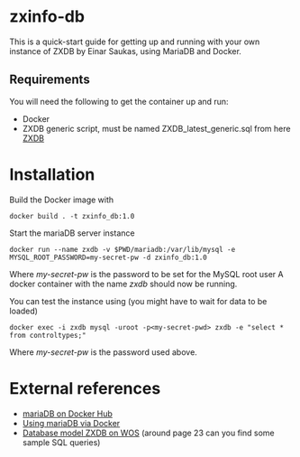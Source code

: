 # zxinfo-db
This is a quick-start guide for getting up and running with your own instance of ZXDB by Einar Saukas, using MariaDB and Docker.

## Requirements
You will need the following to get the container up and run:
* Docker
* ZXDB generic script, must be named ZXDB_latest_generic.sql from here [ZXDB](https://www.dropbox.com/sh/bgtoq6tdwropzzr/AAAuMt4OlA_RicOBgwQLopoMa/ZXDB?dl=0)

# Installation
Build the Docker image with
````
docker build . -t zxinfo_db:1.0 
````

Start the mariaDB server instance
````
docker run --name zxdb -v $PWD/mariadb:/var/lib/mysql -e MYSQL_ROOT_PASSWORD=my-secret-pw -d zxinfo_db:1.0
````
Where *my-secret-pw* is the password to be set for the MySQL root user
A docker container with the name *zxdb* should now be running.

You can test the instance using (you might have to wait for data to be loaded)
````
docker exec -i zxdb mysql -uroot -p<my-secret-pwd> zxdb -e "select * from controltypes;"
````
Where *my-secret-pw* is the password used above.

# External references
* [mariaDB on Docker Hub](https://hub.docker.com/_/mariadb/)
* [Using mariaDB via Docker](https://mariadb.com/kb/en/mariadb/installing-and-using-mariadb-via-docker/)
* [Database model ZXDB on WOS](https://www.worldofspectrum.org/forums/discussion/52951/database-model-zxdb/p1) (around page 23 can you find some sample SQL queries)